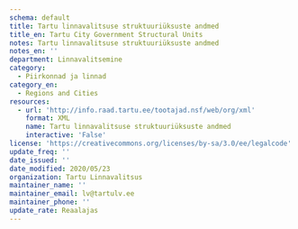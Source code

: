 ```yaml
---
schema: default
title: Tartu linnavalitsuse struktuuriüksuste andmed
title_en: Tartu City Government Structural Units
notes: Tartu linnavalitsuse struktuuriüksuste andmed
notes_en: ''
department: Linnavalitsemine
category:
  - Piirkonnad ja linnad
category_en:
  - Regions and Cities
resources:
  - url: 'http://info.raad.tartu.ee/tootajad.nsf/web/org/xml'
    format: XML
    name: Tartu linnavalitsuse struktuuriüksuste andmed
    interactive: 'False'
license: 'https://creativecommons.org/licenses/by-sa/3.0/ee/legalcode'
update_freq: ''
date_issued: ''
date_modified: 2020/05/23
organization: Tartu Linnavalitsus
maintainer_name: ''
maintainer_email: lv@tartulv.ee
maintainer_phone: ''
update_rate: Reaalajas
---
```

